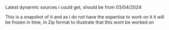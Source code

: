 Latest dynarmic sources i could get, should be from 03/04/2024

This is a snapshot of it and as i do not have the expertise to work on it it will be frozen in time, in Zip format to illustrate that this wont be worked on

